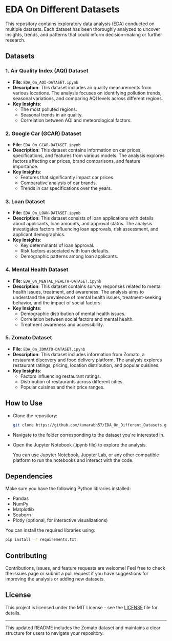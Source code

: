 # EDA On Different Datasets

This repository contains exploratory data analysis (EDA) conducted on multiple datasets. Each dataset has been thoroughly analyzed to uncover insights, trends, and patterns that could inform decision-making or further research.

## Datasets

### 1. Air Quality Index (AQI) Dataset
- **File**: `EDA_On_AQI-DATASET.ipynb`
- **Description**: This dataset includes air quality measurements from various locations. The analysis focuses on identifying pollution trends, seasonal variations, and comparing AQI levels across different regions.
- **Key Insights**: 
  - The most polluted regions.
  - Seasonal trends in air quality.
  - Correlation between AQI and meteorological factors.

### 2. Google Car (GCAR) Dataset
- **File**: `EDA_On_GCAR-DATASET.ipynb`
- **Description**: This dataset contains information on car prices, specifications, and features from various models. The analysis explores factors affecting car prices, brand comparisons, and feature importance.
- **Key Insights**: 
  - Features that significantly impact car prices.
  - Comparative analysis of car brands.
  - Trends in car specifications over the years.

### 3. Loan Dataset
- **File**: `EDA_On_LOAN-DATASET.ipynb`
- **Description**: This dataset consists of loan applications with details about applicants, loan amounts, and approval status. The analysis investigates factors influencing loan approvals, risk assessment, and applicant demographics.
- **Key Insights**: 
  - Key determinants of loan approval.
  - Risk factors associated with loan defaults.
  - Demographic patterns among loan applicants.

### 4. Mental Health Dataset
- **File**: `EDA_On_MENTAL_HEALTH-DATASET.ipynb`
- **Description**: This dataset contains survey responses related to mental health issues, treatment, and awareness. The analysis aims to understand the prevalence of mental health issues, treatment-seeking behavior, and the impact of social factors.
- **Key Insights**: 
  - Demographic distribution of mental health issues.
  - Correlation between social factors and mental health.
  - Treatment awareness and accessibility.

### 5. Zomato Dataset
- **File**: `EDA_On_ZOMATO-DATASET.ipynb`
- **Description**: This dataset includes information from Zomato, a restaurant discovery and food delivery platform. The analysis explores restaurant ratings, pricing, location distribution, and popular cuisines.
- **Key Insights**: 
  - Factors influencing restaurant ratings.
  - Distribution of restaurants across different cities.
  - Popular cuisines and their price ranges.

## How to Use
- Clone the repository:
  ```bash
  git clone https://github.com/kumarabh57/EDA_On_Different_Datasets.git
  ```
- Navigate to the folder corresponding to the dataset you're interested in.
- Open the Jupyter Notebook (.ipynb file) to explore the analysis.
  
  You can use Jupyter Notebook, Jupyter Lab, or any other compatible platform to run the notebooks and interact with the code.

## Dependencies
Make sure you have the following Python libraries installed:
- Pandas
- NumPy
- Matplotlib
- Seaborn
- Plotly (optional, for interactive visualizations)

You can install the required libraries using:
```bash
pip install -r requirements.txt
```

## Contributing
Contributions, issues, and feature requests are welcome! Feel free to check the issues page or submit a pull request if you have suggestions for improving the analysis or adding new datasets.

## License
This project is licensed under the MIT License - see the [LICENSE](LICENSE) file for details.

---

This updated README includes the Zomato dataset and maintains a clear structure for users to navigate your repository.
